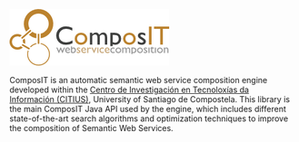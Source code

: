![Composit](src/main/doclava/custom/assets/composit-template/assets/images/composit-transparent.png?raw=true)

ComposIT is an automatic semantic web service composition engine developed within the [Centro de Investigación
en Tecnoloxías da Información (CITIUS)](http://citius.usc.es), University of Santiago de Compostela. 
This library is the main ComposIT Java API used by the engine, which includes different state-of-the-art search algorithms
and optimization techniques to improve the composition of Semantic Web Services.

